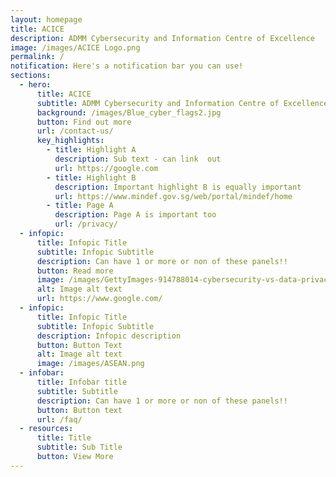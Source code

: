 ```yaml
---
layout: homepage
title: ACICE
description: ADMM Cybersecurity and Information Centre of Excellence
image: /images/ACICE Logo.png
permalink: /
notification: Here's a notification bar you can use!
sections:
  - hero:
      title: ACICE
      subtitle: ADMM Cybersecurity and Information Centre of Excellence
      background: /images/Blue_cyber_flags2.jpg
      button: Find out more
      url: /contact-us/
      key_highlights:
        - title: Highlight A
          description: Sub text - can link  out
          url: https://google.com
        - title: Highlight B
          description: Important highlight B is equally important
          url: https://www.mindef.gov.sg/web/portal/mindef/home
        - title: Page A
          description: Page A is important too
          url: /privacy/
  - infopic:
      title: Infopic Title
      subtitle: Infopic Subtitle
      description: Can have 1 or more or non of these panels!!
      button: Read more
      image: /images/GettyImages-914788014-cybersecurity-vs-data-privacy-1-min.jpg
      alt: Image alt text
      url: https://www.google.com/
  - infopic:
      title: Infopic Title
      subtitle: Infopic Subtitle
      description: Infopic description
      button: Button Text
      alt: Image alt text
      image: /images/ASEAN.png
  - infobar:
      title: Infobar title
      subtitle: Subtitle
      description: Can have 1 or more or non of these panels!!
      button: Button text
      url: /faq/
  - resources:
      title: Title
      subtitle: Sub Title
      button: View More
---
```

